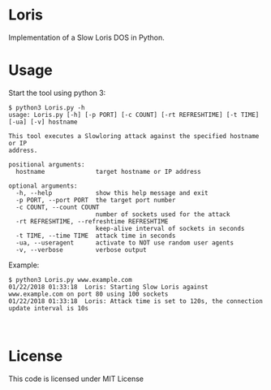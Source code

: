 # Loris
Implementation of a Slow Loris DOS in Python.

# Usage

Start the tool using python 3:

```
$ python3 Loris.py -h
usage: Loris.py [-h] [-p PORT] [-c COUNT] [-rt REFRESHTIME] [-t TIME] [-ua] [-v] hostname
    
This tool executes a Slowloring attack against the specified hostname or IP
address.
    
positional arguments:
  hostname              target hostname or IP address
    
optional arguments:
  -h, --help            show this help message and exit
  -p PORT, --port PORT  the target port number
  -c COUNT, --count COUNT
                        number of sockets used for the attack
  -rt REFRESHTIME, --refreshtime REFRESHTIME
                        keep-alive interval of sockets in seconds
  -t TIME, --time TIME  attack time in seconds
  -ua, --useragent      activate to NOT use random user agents
  -v, --verbose         verbose output
```
Example: <br>
```
$ python3 Loris.py www.example.com
01/22/2018 01:33:18  Loris: Starting Slow Loris against www.example.com on port 80 using 100 sockets
01/22/2018 01:33:18  Loris: Attack time is set to 120s, the connection update interval is 10s
```
  
# License
This code is licensed under MIT License

